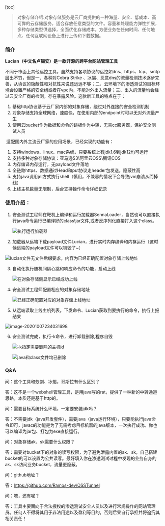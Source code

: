 [toc]

> 对象存储介绍:对象存储服务是云厂商提供的一种海量、安全、低成本、高可靠的云存储服务，适合存放任意类型的文件。容量和处理能力弹性扩展，多种存储类型供选择，全面优化存储成本。方便业务在任何时间、任何地点、任何互联网设备上进行上传和下载数据。
>



### 简介

   **Lucian（中文名卢锡安）是一款开源的跨平台网站管理工具**

不同于市面上其他远控工具，虽然支持各项协议的远控如dns、https、tcp、smtp层出不穷，但是一、各种对Cobra Strike 、冰蝎、恶意dns的流量检测技术逐步完善，从协议的隐蔽性和对抗性来说还远远不够；二、云环境下的渗透测试的目标环境会设置严格的安全组或者在vpc内，不能对外出入流量；三、出入的流量均会经过云安全厂商的检测，存在暴露风险。这款新工具的特点在于：

1. 基础http协议基于云厂家内部的对象存储，绕过对外连接的安全检测机制
2. 对象存储支持全球网络，速度快，在使用内部的endpoint时可以无对外流量产生
3. 使用云bucket作为数据和命令的跳板作为中转，无需cc服务器，保护安全测试人员

​    适配国内外主流云厂家的应用场景，已经实现的功能有：

1. 支持windows、linux、mac系统，只要系统上有jdk1.6到jdk12均可运行
2. 支持多种对象存储协议：亚马逊S3\阿里云OSS\腾讯COS
3. 内存编译内存运行，无payload文件落地
4. 全链路https、数据通过Head和put协议走header包发送，隐蔽性高
5. 支持java调用jni方式执行shell（慎用，不兼容的情况下会导致jvm崩溃从而掉线）
6. 上线主机数量无限制，后台支持操作命令详细记录

### 使用介绍：

1. 安全测试工程师在靶机上编译和运行加载器SennaLoader，当然也可以直接执行java命令运行已编译好的class\jar文件,或者反序列化直接打入这个class。

   ![执行运行加载器](https://tva1.sinaimg.cn/large/007S8ZIlly1gjh7f3kmjnj30vw09ogow.jpg)

2. 加载器从远端下载payload文件Lucian，进行实时内存编译和内存运行（这时候远端的payload文件可以销毁了~）

![lucian文件无文件后缀要求，内容为已经正确配置对象存储上线地址](https://tva1.sinaimg.cn/large/007S8ZIlly1gjh761gng7j31tp0u0x3i.jpg)

3. 自动化执行随机间隔心跳和响应命令的功能，启动上线

   ![在对象存储侧显示已经成功上线](https://tva1.sinaimg.cn/large/007S8ZIlly1gjh3ymsqc5j31mw07q0uc.jpg)

4. 安全测试工程师配置相应的对象存储地址

   ![已经正确配置对应的对象存储上线地址](https://tva1.sinaimg.cn/large/007S8ZIlly1gjh42huilqj30wv0u0ai2.jpg)

5. 从远端读取上线主机列表，下发命令、Lucian获取到要执行的命令，执行上报结果

![image-20201007234031698](https://tva1.sinaimg.cn/large/007S8ZIlly1gjh7514k01j31y40kkndn.jpg)

6. 安全测试完成，执行-k命令，进行卸载删除,程序自毁

   ![-k指定需要删除的主机id](https://tva1.sinaimg.cn/large/007S8ZIlly1gjh48csapfj31bw0c8myk.jpg)

   ![java和class文件均已删除](https://tva1.sinaimg.cn/large/007S8ZIlly1gjh6g9t1wqj30um0aggpn.jpg) 

   

### Q&A

问：这个工具和蚁剑、冰蝎，哥斯拉有什么区别？

答：这不是一个webshell管理工具，是用java写的rat，提供了一种新的中转通道思路，本质还是基于http的。 

问：需要目标系统什么环境，一定要安装jdk吗？

答：不需要jdk（java开发套件），需要java（java运行环境），只要能执行java命令即可，javac的功能是为了无需考虑目标机器的java版本，一次执行成功。你也可以编译为jar包、打包为exe直接运行。

问：对象存储ak、sk需要什么权限？

答：需要对bucket下的对象的读写权限，为了避免泄露内置的ak、sk，自己搭建bucket的可以设置为公共读写。最好填入你在渗透测试过程中发现的业务自身的ak、sk访问业务bucket，流量更隐蔽。

问：github地址？

答：https://github.com/Ramos-dev/OSSTunnel 

问：嗯，还有呢？

答：工具主要面向于合法授权的渗透测试安全人员以及进行常规操作的网站管理员。任何人不得将其用于非法用途以及盈利等目的，否则后果自行承担并将追究其相关责任！

 


